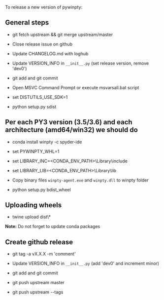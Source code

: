 To release a new version of pywinpty:

## General steps

* git fetch upstream && git merge upstream/master

* Close release issue on github

* Update CHANGELOG.md with loghub

* Update VERSION_INFO in `__init__.py` (set release version, remove 'dev0')

* git add and git commit

* Open MSVC Command Prompt or execute msvarsall.bat script

* set DISTUTILS_USE_SDK=1

* python setup.py sdist

## Per each PY3 version (3.5/3.6) and each architecture (amd64/win32) we should do

* conda install winpty -c spyder-ide

* set PYWINPTY_WHL=1

* set LIBRARY_INC=<CONDA_ENV_PATH>\Library\include

* set LIBRARY_LIB=<CONDA_ENV_PATH>\Library\lib

* Copy binary files ``winpty-agent.exe`` and ``winpty.dll`` to winpty folder

* python setup.py bdist_wheel

## Uploading wheels

* twine upload dist\\*

**Note:** Do not forget to update conda packages

## Create github release

* git tag -a vX.X.X -m 'comment'

* Update VERSION_INFO in `__init__.py` (add 'dev0' and increment minor)

* git add and git commit

* git push upstream master

* git push upstream --tags
